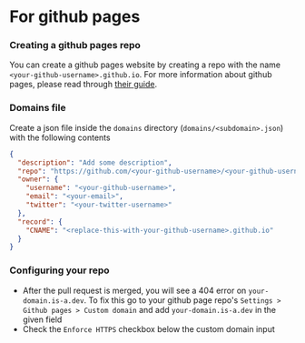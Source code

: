 # For github pages

### Creating a github pages repo
You can create a github pages website by creating a repo with the name `<your-github-username>.github.io`.
For more information about github pages, please read through [their guide](https://guides.github.com/features/pages/).


### Domains file
Create a json file inside the `domains` directory (`domains/<subdomain>.json`) with the following contents
```json
{
  "description": "Add some description",
  "repo": "https://github.com/<your-github-username>/<your-github-username>.github.io",
  "owner": {
    "username": "<your-github-username>",
    "email": "<your-email>",
    "twitter": "<your-twitter-username>"
  },
  "record": {
    "CNAME": "<replace-this-with-your-github-username>.github.io"
  }
}
```

### Configuring your repo
* After the pull request is merged, you will see a 404 error on `your-domain.is-a.dev`. To fix this go to your github page repo's `Settings > Github pages > Custom domain` and add `your-domain.is-a.dev` in the given field
* Check the `Enforce HTTPS` checkbox below the custom domain input

